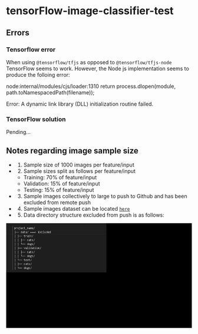 # tensorFlow-image-classifier-test

## Errors

### Tensorflow error

When using `@tensorflow/tfjs` as opposed to `@tensorflow/tfjs-node` TensorFlow seems to work. However, the Node js implementation seems to produce the folloing error:

node:internal/modules/cjs/loader:1310
return process.dlopen(module, path.toNamespacedPath(filename));

Error: A dynamic link library (DLL) initialization routine failed.

### TensorFlow solution

Pending...

## Notes regarding image sample size

- 1. Sample size of 1000 images per feature/input
- 2. Sample sizes split as follows per feature/input
  - Training: 70% of feature/input
  - Validation: 15% of feature/input
  - Testing: 15% of feature/input
- 3. Sample images collectively to large to push to Github and has been excluded from remote push
- 4. Sample images dataset can be located [`here`](https://www.tensorflow.org/datasets/catalog/cats_vs_dogs)
- 5. Data directory structure excluded from push is as follows:

![Folder_Structure](/assets/images/Image_classifier_Folder_Structure.png)

